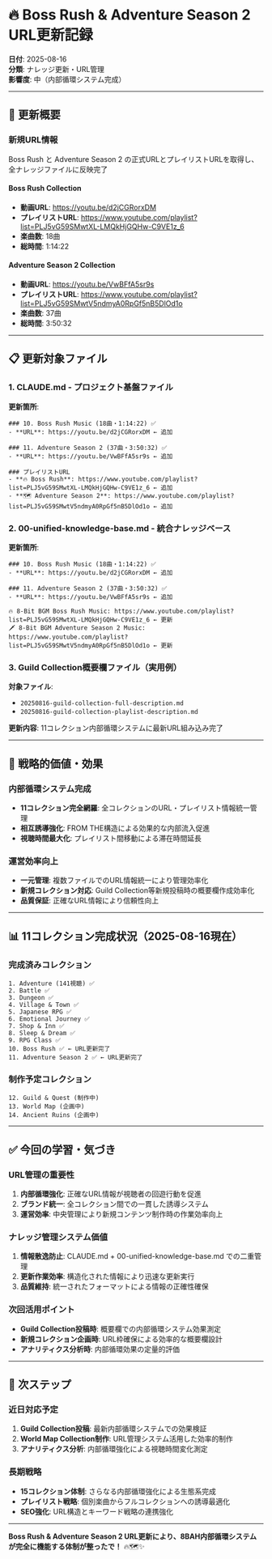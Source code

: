 # 🔥 Boss Rush & Adventure Season 2 URL更新記録

**日付**: 2025-08-16  
**分類**: ナレッジ更新・URL管理  
**影響度**: 中（内部循環システム完成）

---

## 🎯 更新概要

### 新規URL情報
Boss Rush と Adventure Season 2 の正式URLとプレイリストURLを取得し、全ナレッジファイルに反映完了

#### Boss Rush Collection
- **動画URL**: https://youtu.be/d2jCGRorxDM
- **プレイリストURL**: https://www.youtube.com/playlist?list=PLJ5vG59SMwtXL-LMQkHjGQHw-C9VE1z_6
- **楽曲数**: 18曲
- **総時間**: 1:14:22

#### Adventure Season 2 Collection  
- **動画URL**: https://youtu.be/VwBFfA5sr9s
- **プレイリストURL**: https://www.youtube.com/playlist?list=PLJ5vG59SMwtV5ndmyA0RpGf5nB5DlOd1o
- **楽曲数**: 37曲
- **総時間**: 3:50:32

---

## 📋 更新対象ファイル

### 1. CLAUDE.md - プロジェクト基盤ファイル
**更新箇所**:
```
### 10. Boss Rush Music (18曲・1:14:22) ✅
- **URL**: https://youtu.be/d2jCGRorxDM ← 追加

### 11. Adventure Season 2 (37曲・3:50:32) ✅  
- **URL**: https://youtu.be/VwBFfA5sr9s ← 追加

### プレイリストURL
- **🔥 Boss Rush**: https://www.youtube.com/playlist?list=PLJ5vG59SMwtXL-LMQkHjGQHw-C9VE1z_6 ← 追加
- **🗺️ Adventure Season 2**: https://www.youtube.com/playlist?list=PLJ5vG59SMwtV5ndmyA0RpGf5nB5DlOd1o ← 追加
```

### 2. 00-unified-knowledge-base.md - 統合ナレッジベース
**更新箇所**:
```
### 10. Boss Rush Music (18曲・1:14:22) ✅
- **URL**: https://youtu.be/d2jCGRorxDM ← 追加

### 11. Adventure Season 2 (37曲・3:50:32) ✅
- **URL**: https://youtu.be/VwBFfA5sr9s ← 追加

🔥 8-Bit BGM Boss Rush Music: https://www.youtube.com/playlist?list=PLJ5vG59SMwtXL-LMQkHjGQHw-C9VE1z_6 ← 更新
🗡️ 8-Bit BGM Adventure Season 2 Music: https://www.youtube.com/playlist?list=PLJ5vG59SMwtV5ndmyA0RpGf5nB5DlOd1o ← 更新
```

### 3. Guild Collection概要欄ファイル（実用例）
**対象ファイル**:
- `20250816-guild-collection-full-description.md`
- `20250816-guild-collection-playlist-description.md`

**更新内容**: 11コレクション内部循環システムに最新URL組み込み完了

---

## 🚀 戦略的価値・効果

### 内部循環システム完成
- **11コレクション完全網羅**: 全コレクションのURL・プレイリスト情報統一管理
- **相互誘導強化**: FROM THE構造による効果的な内部流入促進
- **視聴時間最大化**: プレイリスト間移動による滞在時間延長

### 運営効率向上
- **一元管理**: 複数ファイルでのURL情報統一により管理効率化
- **新規コレクション対応**: Guild Collection等新規投稿時の概要欄作成効率化
- **品質保証**: 正確なURL情報により信頼性向上

---

## 📊 11コレクション完成状況（2025-08-16現在）

### 完成済みコレクション
```
1. Adventure (141視聴) ✅
2. Battle ✅  
3. Dungeon ✅
4. Village & Town ✅
5. Japanese RPG ✅
6. Emotional Journey ✅
7. Shop & Inn ✅
8. Sleep & Dream ✅
9. RPG Class ✅
10. Boss Rush ✅ ← URL更新完了
11. Adventure Season 2 ✅ ← URL更新完了
```

### 制作予定コレクション
```
12. Guild & Quest (制作中)
13. World Map (企画中)  
14. Ancient Ruins (企画中)
```

---

## ✅ 今回の学習・気づき

### URL管理の重要性
1. **内部循環強化**: 正確なURL情報が視聴者の回遊行動を促進
2. **ブランド統一**: 全コレクション間での一貫した誘導システム
3. **運営効率**: 中央管理により新規コンテンツ制作時の作業効率向上

### ナレッジ管理システム価値
1. **情報散逸防止**: CLAUDE.md + 00-unified-knowledge-base.md での二重管理
2. **更新作業効率**: 構造化された情報により迅速な更新実行
3. **品質維持**: 統一されたフォーマットによる情報の正確性確保

### 次回活用ポイント
- **Guild Collection投稿時**: 概要欄での内部循環システム効果測定
- **新規コレクション企画時**: URL枠確保による効率的な概要欄設計
- **アナリティクス分析時**: 内部循環効果の定量的評価

---

## 🎯 次ステップ

### 近日対応予定
1. **Guild Collection投稿**: 最新内部循環システムでの効果検証
2. **World Map Collection制作**: URL管理システム活用した効率的制作
3. **アナリティクス分析**: 内部循環強化による視聴時間変化測定

### 長期戦略
- **15コレクション体制**: さらなる内部循環強化による生態系完成
- **プレイリスト戦略**: 個別楽曲からフルコレクションへの誘導最適化
- **SEO強化**: URL構造とキーワード戦略の連携強化

---

**Boss Rush & Adventure Season 2 URL更新により、8BAH内部循環システムが完全に機能する体制が整ったで！** 🔥🗺️✨